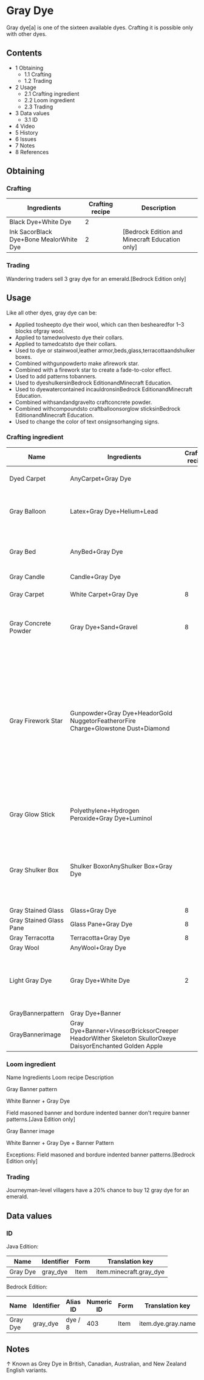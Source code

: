 # Gray Dye
Gray dye[a] is one of the sixteen available dyes. Crafting it is possible only with other dyes.

## Contents
- 1 Obtaining
	- 1.1 Crafting
	- 1.2 Trading
- 2 Usage
	- 2.1 Crafting ingredient
	- 2.2 Loom ingredient
	- 2.3 Trading
- 3 Data values
	- 3.1 ID
- 4 Video
- 5 History
- 6 Issues
- 7 Notes
- 8 References

## Obtaining
### Crafting
| Ingredients                             | Crafting recipe | Description                                      |
|-----------------------------------------|-----------------|--------------------------------------------------|
| Black Dye+White Dye                     | 2               |                                                  |
| Ink SacorBlack Dye+Bone MealorWhite Dye | 2               | ‌[Bedrock Edition and Minecraft Education  only] |

### Trading
Wandering traders sell 3 gray dye for an emerald.‌[Bedrock Edition  only]

## Usage
Like all other dyes, gray dye can be:

- Applied tosheepto dye their wool, which can then beshearedfor 1–3 blocks ofgray wool.
- Applied to tamedwolvesto dye their collars.
- Applied to tamedcatsto dye their collars.
- Used to dye or stainwool,leather armor,beds,glass,terracottaandshulker boxes.
- Combined withgunpowderto make afirework star.
- Combined with a firework star to create a fade-to-color effect.
- Used to add patterns tobanners.
- Used to dyeshulkersinBedrock EditionandMinecraft Education.
- Used to dyewatercontained incauldronsinBedrock EditionandMinecraft Education.
- Combined withsandandgravelto craftconcrete powder.
- Combined withcompoundsto craftballoonsorglow sticksinBedrock EditionandMinecraft Education.
- Used to change the color of text onsignsorhanging signs.

### Crafting ingredient
| Name                    | Ingredients                                                                                             | Crafting recipe | Description                                                                                                                                                                       |
|-------------------------|---------------------------------------------------------------------------------------------------------|-----------------|-----------------------------------------------------------------------------------------------------------------------------------------------------------------------------------|
| Dyed Carpet             | AnyCarpet+Gray Dye                                                                                      |                 | ‌[Java Edition  only]                                                                                                                                                             |
| Gray Balloon            | Latex+Gray Dye+Helium+Lead                                                                              |                 | ‌[Bedrock Edition and Minecraft Education  only]                                                                                                                                  |
| Gray Bed                | AnyBed+Gray Dye                                                                                         |                 | A bed of any color can be re-dyed using dyes.                                                                                                                                     |
| Gray Candle             | Candle+Gray Dye                                                                                         |                 |                                                                                                                                                                                   |
| Gray Carpet             | White Carpet+Gray Dye                                                                                   | 8               | ‌[Bedrock Edition  only]                                                                                                                                                          |
| Gray Concrete Powder    | Gray Dye+Sand+Gravel                                                                                    | 8               | Red sand cannot be used in place of sand.[1][2]                                                                                                                                   |
| Gray Firework Star      | Gunpowder+Gray Dye+HeadorGold NuggetorFeatherorFire Charge+Glowstone Dust+Diamond                       |                 | Up to eight dyes can be added.One head, gold nugget, feather, or fire charge can be added.Both the diamond and the glowstone dust can be added with any of the other ingredients. |
| Gray Glow Stick         | Polyethylene+Hydrogen Peroxide+Gray Dye+Luminol                                                         |                 | ‌[Bedrock Edition and Minecraft Education  only]                                                                                                                                  |
| Gray Shulker Box        | Shulker BoxorAnyShulker Box+Gray Dye                                                                    |                 | The shulker box retains its contents. If it is renamed on ananvil, it also retains its name.                                                                                      |
| Gray Stained Glass      | Glass+Gray Dye                                                                                          | 8               |                                                                                                                                                                                   |
| Gray Stained Glass Pane | Glass Pane+Gray Dye                                                                                     | 8               |                                                                                                                                                                                   |
| Gray Terracotta         | Terracotta+Gray Dye                                                                                     | 8               |                                                                                                                                                                                   |
| Gray Wool               | AnyWool+Gray Dye                                                                                        |                 |                                                                                                                                                                                   |
| Light Gray Dye          | Gray Dye+White Dye                                                                                      | 2               | InBedrock Edition, the white dye can be replaced withbone meal.                                                                                                                   |
| GrayBannerpattern       | Gray Dye+Banner                                                                                         |                 |                                                                                                                                                                                   |
| GrayBannerimage         | Gray Dye+Banner+VinesorBricksorCreeper HeadorWither Skeleton SkullorOxeye DaisyorEnchanted Golden Apple |                 |                                                                                                                                                                                   |

### Loom ingredient



Name
Ingredients
Loom recipe
Description


Gray Banner pattern

White Banner + Gray Dye



Field masoned banner and bordure indented banner don't require banner patterns.‌[Java Edition  only]


Gray Banner image

White Banner + Gray Dye + Banner Pattern



Exceptions:
Field masoned and bordure indented banner patterns.‌[Bedrock Edition  only]


### Trading
Journeyman-level villagers have a 20% chance to buy 12 gray dye for an emerald.

## Data values
### ID
Java Edition:

| Name     | Identifier | Form | Translation key         |
|----------|------------|------|-------------------------|
| Gray Dye | gray_dye   | Item | item.minecraft.gray_dye |

Bedrock Edition:

| Name     | Identifier | Alias ID | Numeric ID | Form | Translation key    |
|----------|------------|----------|------------|------|--------------------|
| Gray Dye | gray_dye   | dye / 8  | 403        | Item | item.dye.gray.name |

## Notes

↑ Known as Grey Dye in British, Canadian, Australian, and New Zealand English variants.



